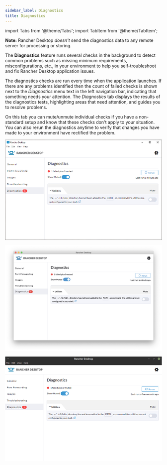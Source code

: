 ```yaml
---
sidebar_label: Diagnostics
title: Diagnostics
---
```


import Tabs from '@theme/Tabs';
import TabItem from '@theme/TabItem';

**Note:** Rancher Desktop *doesn't* send the diagnostics data to any remote server for processing or storing.

The **Diagnostics** feature runs several checks in the background to detect common problems such as missing minimum requirements, misconfigurations, etc., in your environment to help you self-troubleshoot and fix Rancher Desktop application issues.

The diagnostics checks are run every time when the application launches. If there are any problems identified then the count of failed checks is shown next to the *Diagnostics* menu text in the left navigation bar, indicating that something needs your attention. The *Diagnostics* tab displays the results of the diagnostics tests, highlighting areas that need attention, and guides you to resolve problems.

On this tab you can mute/unmute individual checks if you have a non-standard setup and know that these checks don't apply to your situation. You can also rerun the diagnostics anytime to verify that changes you have made to your environment have rectified the problem.

<Tabs groupId="os">
<TabItem value="Windows">

![](../img/ui-main/Windows_Diagnostics.png)

</TabItem>
<TabItem value="macOS">

![](../img/ui-main/macOS_Diagnostics.png)

</TabItem>
<TabItem value="Linux">

![](../img/ui-main/Linux_Diagnostics.png)

</TabItem>
</Tabs>
